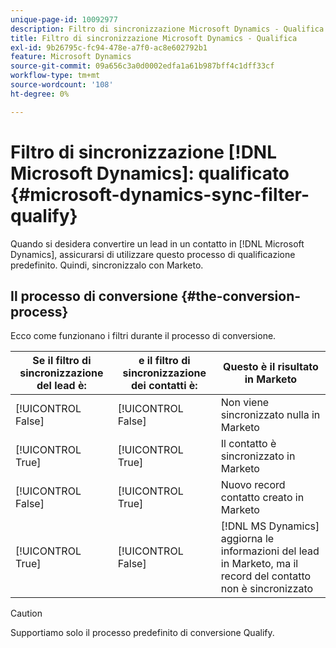 ```yaml
---
unique-page-id: 10092977
description: Filtro di sincronizzazione Microsoft Dynamics - Qualifica - Documentazione Marketo - Documentazione del prodotto
title: Filtro di sincronizzazione Microsoft Dynamics - Qualifica
exl-id: 9b26795c-fc94-478e-a7f0-ac8e602792b1
feature: Microsoft Dynamics
source-git-commit: 09a656c3a0d0002edfa1a61b987bff4c1dff33cf
workflow-type: tm+mt
source-wordcount: '108'
ht-degree: 0%

---
```


# Filtro di sincronizzazione [!DNL Microsoft Dynamics]: qualificato {#microsoft-dynamics-sync-filter-qualify}

Quando si desidera convertire un lead in un contatto in [!DNL Microsoft Dynamics], assicurarsi di utilizzare questo processo di qualificazione predefinito. Quindi, sincronizzalo con Marketo.

## Il processo di conversione {#the-conversion-process}

Ecco come funzionano i filtri durante il processo di conversione.

| Se il filtro di sincronizzazione del lead è: | e il filtro di sincronizzazione dei contatti è: | Questo è il risultato in Marketo |
|---|---|---|
| [!UICONTROL False] | [!UICONTROL False] | Non viene sincronizzato nulla in Marketo |
| [!UICONTROL True] | [!UICONTROL True] | Il contatto è sincronizzato in Marketo |
| [!UICONTROL False] | [!UICONTROL True] | Nuovo record contatto creato in Marketo |
| [!UICONTROL True] | [!UICONTROL False] | [!DNL MS Dynamics] aggiorna le informazioni del lead in Marketo, ma il record del contatto non è sincronizzato |

>[!CAUTION]
>
>Supportiamo solo il processo predefinito di conversione Qualify.
